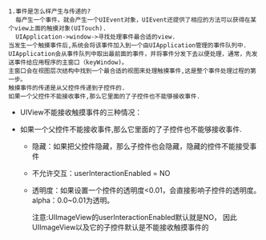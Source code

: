 	1.事件是怎么样产生与传递的?
      每产生一个事件，就会产生一个UIEvent对象，UIEvent还提供了相应的方法可以获得在某个view上面的触摸对象(UITouch).
      UIApplication->window->寻找处理事件最合适的view.
	当发生一个触摸事件后,系统会将该事件加入到一个由UIApplication管理的事件队列中.
	UIApplication会从事件队列中取出最前面的事件，并将事件分发下去以便处理，通常，先发送事件给应用程序的主窗口（keyWindow)。
	主窗口会在视图层次结构中找到一个最合适的视图来处理触摸事件,这是整个事件处理过程的第一步。
	触摸事件的传递是从父控件传递到子控件的.
	如果一个父控件不能接收事件,那么它里面的了子控件也不能够接收事件.


- UIView不能接收触摸事件的三种情况：
 - 如果一个父控件不能接收事件,那么它里面的了子控件也不能够接收事件.

   - 隐藏：如果把父控件隐藏，那么子控件也会隐藏，隐藏的控件不能接受事件
   - 不允许交互：userInteractionEnabled = NO
   - 透明度：如果设置一个控件的透明度<0.01，会直接影响子控件的透明度。alpha：0.0~0.01为透明。


     注意:UIImageView的userInteractionEnabled默认就是NO，
			因此UIImageView以及它的子控件默认是不能接收触摸事件的
